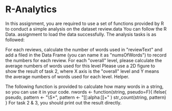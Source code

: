 # R-Analytics
In this assignment, you are required to use a set of functions provided by R to conduct a simple analysis on the dataset review.data  You can follow the R Data. assignment to load the data successfully. The analysis  tasks is as followed:

For each reviews, calculate the number of words used in "reviewText" and add a filed in the Data Frame (you can name it as "numsOfWords") to record the numbers for each review. 
For each "overall" level, please calculate the average numbers of words used for this level
Please use a 2D figure to show  the result of task 2, where X axis is the "overall" level and Y means the average numbers of words used for each level. 
Helper.

The following function is provided to calculate how many words in a string, so you can use it in your code. 
nwords <- function(string, pseudo=F){
      ifelse( pseudo, 
               pattern <- "\\S+", 
               pattern <- "[[:alpha:]]+" 
      )
      str_count(string, pattern)
}
For task 2 & 3, you should print out the result directly. 
